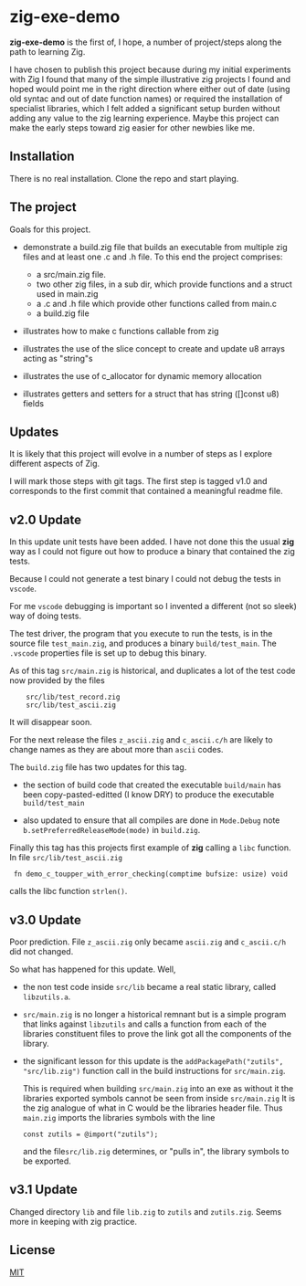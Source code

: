 # zig-exe-demo

__zig-exe-demo__ is the first of, I hope, a number of project/steps along the path to learning Zig. 

I have chosen to publish this project because during my initial experiments with Zig I found that many of the simple illustrative zig projects I found and hoped would point me in the right direction where either out of date (using old syntac and out of date function names) or required the installation of specialist libraries, which I felt added a significant setup burden without adding any value to the zig learning experience. Maybe this project can make the early steps toward zig easier for other newbies like me.

## Installation

There is no real installation. Clone the repo and start playing.

## The project

Goals for this project.

-   demonstrate a build.zig file that builds an executable from multiple zig files and at least one .c and .h file. To this end the project comprises:

    -   a src/main.zig file.
    -   two other zig files, in a sub dir, which provide functions and a struct used in main.zig
    -   a .c and .h file which provide other functions called from main.c
    -   a build.zig file 
-   illustrates how to make c functions callable from zig
-   illustrates the use of the slice concept to create and update u8 arrays acting as "string"s
-   illustrates the use of c_allocator for dynamic memory allocation
-   illustrates getters and setters for a struct that has string ([]const u8) fields

## Updates 

It is likely that this project will evolve in a number of steps as I explore different aspects of Zig.

I will mark those steps with git tags. The first step is tagged v1.0 and corresponds to the first commit that contained a meaningful readme file.

## v2.0 Update

In this update unit tests have been added. I have not done this the usual __zig__ way as I could not figure out how to produce a binary that contained the zig tests. 

Because I could not generate a test binary I could not debug the tests in `vscode`. 

For me `vscode` debugging is important so I invented a different (not so sleek) way of doing tests.

The test driver, the program that you execute to run the tests, is in the source file `test_main.zig`, and produces a binary `build/test_main`. The `.vscode` properties file is set up to debug this binary. 

As of this tag `src/main.zig` is historical, and duplicates a lot of the test code now provided by the files

```
    src/lib/test_record.zig
    src/lib/test_ascii.zig

```

It will disappear soon.

For the next release the files `z_ascii.zig` and `c_ascii.c/h` are likely to change names as they are about more than `ascii` codes. 

The `build.zig` file has two updates for this tag.

-   the section of build code that created the executable `build/main` has been copy-pasted-editted  (I know DRY) to produce the executable `build/test_main`

-   also updated to ensure that all compiles are done in `Mode.Debug` note `b.setPreferredReleaseMode(mode)` in `build.zig`.

Finally this tag has this projects first example of __zig__ calling a `libc` function. In file `src/lib/test_ascii.zig`
```
 fn demo_c_toupper_with_error_checking(comptime bufsize: usize) void
```

calls the libc function `strlen()`.

## v3.0 Update

Poor prediction. File `z_ascii.zig` only became `ascii.zig` and `c_ascii.c/h` did not changed.

So what has happened for this update. Well, 

- the non test code inside `src/lib` became a real static library, called `libzutils.a`.

- `src/main.zig` is no longer a historical remnant but is a simple program that links against `libzutils` and calls
  a function from each of the libraries constituent files to prove the link got all the components of the library.

- the significant lesson for this update is the `addPackagePath("zutils", "src/lib.zig")` function call in the build instructions for `src/main.zig`. 

  This is required when building `src/main.zig` into an exe as without it the libraries exported symbols cannot be seen from inside `src/main.zig` It is the zig analogue of what in C would be the libraries header file.  Thus `main.zig` imports the libraries symbols with the line

  ```
  const zutils = @import("zutils");

  ```

  and  the file`src/lib.zig` determines, or "pulls in", the library symbols to be exported.

## v3.1 Update

Changed directory `lib` and file `lib.zig` to `zutils` and `zutils.zig`. Seems more in keeping with zig practice.

## License
[MIT](https://choosealicense.com/licenses/mit/)

```

```